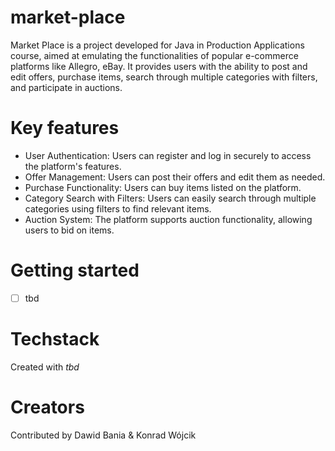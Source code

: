 # market-place
Market Place is a project developed for Java in Production Applications course, aimed at emulating the functionalities of popular e-commerce platforms like Allegro, eBay. It provides users with the ability to post and edit offers, purchase items, search through multiple categories with filters, and participate in auctions.

# Key features
- User Authentication: Users can register and log in securely to access the platform's features.
- Offer Management: Users can post their offers and edit them as needed.
- Purchase Functionality: Users can buy items listed on the platform.
- Category Search with Filters: Users can easily search through multiple categories using filters to find relevant items.
- Auction System: The platform supports auction functionality, allowing users to bid on items.

# Getting started
- [ ] tbd

# Techstack
Created with *tbd*

# Creators
Contributed by
Dawid Bania & Konrad Wójcik
